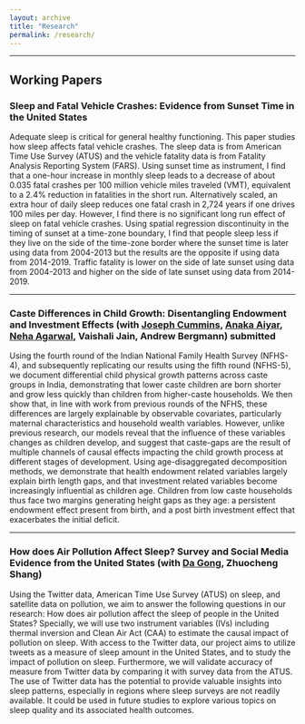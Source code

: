 ```yaml
---
layout: archive
title: "Research"
permalink: /research/
---
```


**** 

## Working Papers
### Sleep and Fatal Vehicle Crashes: Evidence from Sunset Time in the United States
Adequate sleep is critical for general healthy functioning. This paper studies how sleep affects fatal vehicle crashes. The sleep data is from American Time Use Survey (ATUS) and the vehicle fatality data is from Fatality Analysis Reporting System (FARS). Using sunset time as instrument, I find that a one-hour increase in monthly sleep leads to a decrease of about 0.035 fatal crashes per 100 million vehicle miles traveled (VMT), equivalent to a 2.4% reduction in fatalities in the short run. Alternatively scaled, an extra hour of daily sleep reduces one fatal crash in 2,724 years if one drives 100 miles per day. However, I find there is no significant long run effect of sleep on fatal vehicle crashes. Using spatial regression discontinuity in the timing of sunset at a time-zone boundary, I find that people sleep less if they live on the side of the time-zone border where the sunset time is later using data from 2004-2013 but the results are the opposite if using data from 2014-2019. Traffic fatality is lower on the side of late sunset using data from 2004-2013 and higher on the side of late sunset using data from 2014-2019.

**** 

### Caste Differences in Child Growth: Disentangling Endowment and Investment Effects (with [Joseph Cummins](https://www.josephrcummins.com/), [Anaka Aiyar](http://www.anaka-aiyar.com/), [Neha Agarwal](https://sites.google.com/site/agarwalnehaecon/home), Vaishali Jain, Andrew Bergmann) submitted

Using the fourth round of the Indian National Family Health Survey (NFHS- 4), and subsequently replicating our results using the fifth round (NFHS-5), we document differential child physical growth patterns across caste groups in India, demonstrating that lower caste children are born shorter and grow less quickly than children from higher-caste households. We then show that, in line with work from previous rounds of the NFHS, these differences are largely explainable by observable covariates, particularly maternal characteristics and household wealth variables. However, unlike previous research, our models reveal that the influence of these variables changes as children develop, and suggest that caste-gaps are the result of multiple channels of causal effects impacting the child growth process at different stages of development. Using age-disaggregated decomposition methods, we demonstrate that health endowment related variables largely explain birth length gaps, and that investment related variables become increasingly influential as children age. Children from low caste households thus face two margins generating height gaps as they age: a persistent endowment effect present from birth, and a post birth investment effect that exacerbates the initial deficit.

****

### How does Air Pollution Affect Sleep? Survey and Social Media Evidence from the United States (with [Da Gong](https://dadasmash.github.io/dagong.github.io//), Zhuocheng Shang)

Using the Twitter data, American Time Use Survey (ATUS) on sleep, and satellite data on pollution, we aim to answer the following questions in our research: How does air pollution affect the sleep of people in the United States? Specially, we will use two instrument variables (IVs) including thermal inversion and Clean Air Act (CAA) to estimate the causal impact of pollution on sleep. With access to the Twitter data, our project aims to utilize tweets as a measure of sleep amount in the United States, and to study the impact of pollution on sleep. Furthermore, we will validate accuracy of measure from Twitter data by comparing it with survey data from the ATUS. The use of Twitter data has the potential to provide valuable insights into sleep patterns, especially in regions where sleep surveys are not readily available. It could be used in future studies to explore various topics on sleep quality and its associated health outcomes.